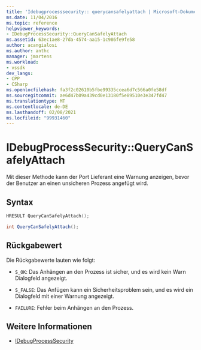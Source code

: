 ```yaml
---
title: 'Idebugprocesssecurity:: querycansafelyattach | Microsoft-Dokumentation'
ms.date: 11/04/2016
ms.topic: reference
helpviewer_keywords:
- IDebugProcessSecurity::QueryCanSafelyAttach
ms.assetid: 63ec1ae8-27da-4574-aa15-1c986fe9fe58
author: acangialosi
ms.author: anthc
manager: jmartens
ms.workload:
- vssdk
dev_langs:
- CPP
- CSharp
ms.openlocfilehash: fa3f2c02610b5fbe99335ccea6d7c566a0fe58df
ms.sourcegitcommit: ae6d47b09a439cd0e13180f5e89510e3e347fd47
ms.translationtype: MT
ms.contentlocale: de-DE
ms.lasthandoff: 02/08/2021
ms.locfileid: "99931460"
---
```

# <a name="idebugprocesssecurityquerycansafelyattach"></a>IDebugProcessSecurity::QueryCanSafelyAttach
Mit dieser Methode kann der Port Lieferant eine Warnung anzeigen, bevor der Benutzer an einen unsicheren Prozess angefügt wird.

## <a name="syntax"></a>Syntax

```cpp
HRESULT QueryCanSafelyAttach();
```

```csharp
int QueryCanSafelyAttach();
```

## <a name="return-value"></a>Rückgabewert
 Die Rückgabewerte lauten wie folgt:

- `S_OK`: Das Anhängen an den Prozess ist sicher, und es wird kein Warn Dialogfeld angezeigt.

- `S_FALSE`: Das Anfügen kann ein Sicherheitsproblem sein, und es wird ein Dialogfeld mit einer Warnung angezeigt.

- `FAILURE`: Fehler beim Anhängen an den Prozess.

## <a name="see-also"></a>Weitere Informationen
- [IDebugProcessSecurity](../../../extensibility/debugger/reference/idebugprocesssecurity.md)
